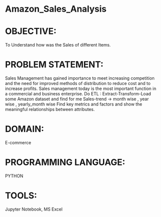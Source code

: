 # Amazon_Sales_Analysis

# OBJECTIVE:
To Understand how was the Sales of different Items.

# PROBLEM STATEMENT:
Sales Management has gained importance to meet increasing competition and the need for improved methods of distribution to reduce cost and to increase profits. Sales management today is the most important function in a commercial and business enterprise. Do ETL : Extract-Transform-Load some Amazon dataset and find for me Sales-trend -> month wise , year wise , yearly_month wise Find key metrics and factors and show the meaningful relationships between attributes.

# DOMAIN:
E-commerce

# PROGRAMMING LANGUAGE:
PYTHON

# TOOLS:
Jupyter Notebook, MS Excel

